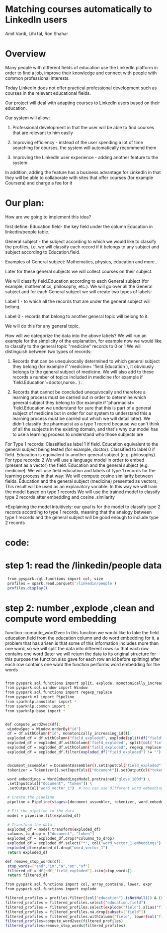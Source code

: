 # Matching courses automatically to LinkedIn users
Amit Vardi, Lihi tal, Ron Shahar

# Overview
Many people with different fields of education use the LinkedIn platform in order to find a job, improve their knowledge and connect with people with common professional interests.

Today LinkedIn does not offer practical professional development such as courses in the relevant educational fields.

Our project will deal with adapting courses to LinkedIn users based on their education.

Our system will allow:
1. Professional development in that the user will be able to find courses that are relevant to him easily

2. Improving efficiency - instead of the user spending a lot of time searching for courses, the system will automatically recommend them

3. Improving the LinkedIn user experience - adding another feature to the system


In addition, adding the feature has a business advantage for LinkedIn in that they will be able to collaborate with sites that offer courses (for example Coursera) and charge a fee for it

# Our plan:
How are we going to implement this idea?

first define:
Education.field- the key field under the column Education in linkedin/people table.

General subject - the subject according to which we would like to classify the profiles, i.e. we will classify each record if it belongs to any subject and subject according to Education.field.

Examples of General subject:
Mathematics, physics, education and more..

Later for these general subjects we will collect courses on their subject.

We will classify field.Education according to each General subject (for example, mathematics, philosophy, etc.).
We will go over all the General subject and for each General subject we will create two types of labels:

Label 1 - to which all the records that are under the general subject will belong.

Label 0 - records that belong to another general topic will belong to it.

We will do this for any general topic.

How will we categorize the data into the above labels?
We will run an example for the simplicity of the explanation, for example now we would like to classify to the general topic
"medicine" records to 0 or 1
We will distinguish between two types of records:

1. Records that can be unequivocally determined to which general subject they belong
 (for example if 'medicine= 'field.Education ), it obviously belongs to the general subject of medicine.
  We will also add to these records a number of topics included in medicine (for example if 'field.Education'=doctor,nurse.. )
  .

2. Records that cannot be concluded unequivocally and therefore a learning process must be carried out in order to determine which general subject they belong to (for example if 'pharmacist= 'field.Education we understand for sure that this is part of a general subject of medicine but in order for our system to understand this a learning process must be carried out which we will detail later).
We didn't classify the pharmacist as a type 1 record because we can't think of all the subjects in the existing domain, and that's why our model has to use a learning process to understand who those subjects are

For Type 1 records:
Classified as label 1 if field. Education equivalent to the general subject being tested (for example, doctor).
Classified to label 0 if field. Education is equivalent to another general subject (e.g. philosophy).
For type records: 2
We will use a language model in order to embed (present as a vector) the field. Education and the general subject
(e.g. medicine).
We will use field.education and labels of type 1 records for the learning process in that way:
We will compute cosine similarity between fields. Education and the general subject (medicine) presented as vectors,
This result will be used as an explanatory variable. In this way we will train the model based on type 1 records
We will use the trained model to classify type 2 records after embedding and cosine
 .similarity

*Explaining the model intuitively: our goal is for the model to classify type 2 records according to type 1 records, meaning that the analogy between type 1 records and the general subject will be good enough to include type 2 records

# code:

# step 1: read the /linkedin/people data

   ```bash
    from pyspark.sql.functions import col, size
    profiles = spark.read.parquet('/linkedin/people')
    profiles.display()
   ```
# step 2: number ,explode ,clean and compute word embedding 
function
:compute_word2vec
In this function we would like to take the field education.field from the education column and do word embedding for it, a problem that has arisen is that some of this information includes more than one word, so we will split the data into different rows so that each row contains one word (later we will return the data to its original structure for this purpose the function also gave for each row an id before splitting) after each row contains one word the function performs word embedding for the words
   ```bash

from pyspark.sql.functions import split, explode, monotonically_increasing_id, row_number
from pyspark.sql.window import Window
from pyspark.sql.functions import regexp_replace
from pyspark.ml import Pipeline
from sparknlp.annotator import *
from sparknlp.common import *
from sparknlp.base import *


def compute_word2vec(df):
    windowSpec = Window.orderBy("id")
    df = df.withColumn("id", monotonically_increasing_id())
    exploded_df = df.withColumn("field_exploded", explode(split(df["field"], " ")))
    exploded_df = exploded_df.withColumn('field_exploded', split(col('field_exploded'), '/')[0])
    exploded_df = exploded_df.withColumn("field_exploded", regexp_replace(col("field_exploded"), "[^a-zA-Z]", ""))
    exploded_df = exploded_df.filter(exploded_df["field_exploded"] != "")


    document_assembler = DocumentAssembler().setInputCol("field_exploded").setOutputCol("document")
    tokenizer = Tokenizer().setInputCols(["document"]).setOutputCol("token")

    word_embeddings = WordEmbeddingsModel.pretrained("glove_100d") \
    .setInputCols(["document", "token"]) \
    .setOutputCol("word_vector_1")  # You can use different word embeddings models here

    # Create the pipeline
    pipeline = Pipeline(stages=[document_assembler, tokenizer, word_embeddings])

    # Fit the pipeline to the data
    model = pipeline.fit(exploded_df)

    # Transform the data
    exploded_df = model.transform(exploded_df)
    columns_to_drop = ["document", "token"]
    exploded_df = exploded_df.drop(*columns_to_drop)
    exploded_df = exploded_df.select("*", col("word_vector_1.embeddings").alias("word_vector"))
    exploded_df=exploded_df.drop("word_vector_1")
    return exploded_df

def remove_stop_words(df):
    stop_words=["and","in","a","on","of"]
    filtered_df = df[~df['field_exploded'].isin(stop_words)]
    return filtered_df

from pyspark.sql.functions import col, array_contains, lower, expr
from pyspark.sql.functions import explode

filtered_profiles = profiles.filter((col("education").isNotNull()) & (size(col("education")) > 0))
filtered_profiles = filtered_profiles.select("education.field")
filtered_profiles = filtered_profiles.select(explode("field").alias("field"))
filtered_profiles = filtered_profiles.na.drop(subset=["field"])
filtered_profiles = filtered_profiles.withColumn("field", lower(col("field")))
filtered_profiles=compute_word2vec(filtered_profiles)
filtered_profiles=remove_stop_words(filtered_profiles)


   ```

